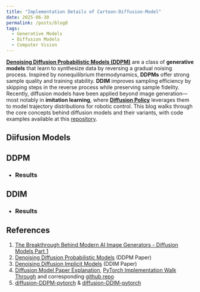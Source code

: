 ```yaml
---
title: "Implementation Details of Cartoon-Diffusion-Model"
date: 2025-06-30
permalink: /posts/blog8
tags:
  - Generative Models
  - Diffusion Models
  - Computer Vision
---
```

[**Denoising Diffusion Probabilistic Models (DDPM)**](https://arxiv.org/pdf/2006.11239) are a class of **generative models** that learn to synthesize data by reversing a gradual noising process. Inspired by nonequilibrium thermodynamics, **DDPMs** offer strong sample quality and training stability. **DDIM** improves sampling efficiency by skipping steps in the reverse process while preserving sample fidelity. Recently, diffusion models have been applied beyond image generation—most notably in **imitation learning**, where [**Diffusion Policy**](https://www.roboticsproceedings.org/rss19/p026.pdf) leverages them to model trajectory distributions for robotic control. This blog walks through the core concepts behind diffusion models and their variants, with code examples available at this <i class="fa-brands fa-github"></i> [repository](https://github.com/lihanlian/cartoon-diffusion-model).


## Diifusion Models

## DDPM

- ### Results

## DDIM

- ### Results

## References
 1. <i class="fab fa-youtube"></i> [The Breakthrough Behind Modern AI Image Generators - Diffusion Models Part 1](https://www.youtube.com/watch?v=1pgiu--4W3I&t=1s) 
 2. <i class="fa-solid fa-book-open"></i> [Denoising Diffusion Probabilistic Models](https://arxiv.org/pdf/2006.11239) (DDPM Paper) 
 3. <i class="fa-solid fa-book-open"></i> [Denoising Diffusion Implicit Models](https://arxiv.org/abs/2010.02502) (DDIM Paper) 
 4. <i class="fab fa-youtube"></i> [Diffusion Model Paper Explanation](https://www.youtube.com/watch?v=HoKDTa5jHvg), [PyTorch Implementation Walk Through](https://www.youtube.com/watch?v=TBCRlnwJtZU&t=874s) and corresponding <i class="fa-brands fa-github"></i> [github repo](https://github.com/dome272/Diffusion-Models-pytorch)
 5. <i class="fa-brands fa-github"></i> [diffusion-DDPM-pytorch](https://github.com/Alokia/diffusion-DDPM-pytorch) & [diffusion-DDIM-pytorch](https://github.com/Alokia/diffusion-DDIM-pytorch)
